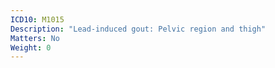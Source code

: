 ```yaml
---
ICD10: M1015
Description: "Lead-induced gout: Pelvic region and thigh"
Matters: No
Weight: 0
---
```


